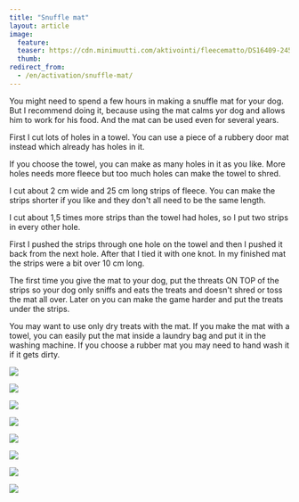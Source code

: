 ```yaml
---
title: "Snuffle mat"
layout: article
image:
  feature:
  teaser: https://cdn.minimuutti.com/aktivointi/fleecematto/DS16409-245px.jpg
  thumb:
redirect_from:
  - /en/activation/snuffle-mat/
---
```


You might need to spend a few hours in making a snuffle mat for your dog. But I recommend doing it, because using the mat calms yor dog and allows him to work for his food. And the mat can be used even for several years.

First I cut lots of holes in a towel. You can use a piece of a rubbery door mat instead which already has holes in it.

If you choose the towel, you can make as many holes in it as you like. More holes needs more fleece but too much holes can make the towel to shred.

I cut about 2 cm wide and 25 cm long strips of fleece. You can make the strips shorter if you like and they don't all need to be the same length.

I cut about 1,5 times more strips than the towel had holes, so I put two strips in every other hole.

First I pushed the strips through one hole on the towel and then I pushed it back from the next hole. After that I tied it with one knot. In my finished mat the strips were a bit over 10 cm long.

The first time you give the mat to your dog, put the threats ON TOP of the strips so your dog only sniffs and eats the treats and doesn't shred or toss the mat all over. Later on you can make the game harder and put the treats under the strips.

You may want to use only dry treats with the mat. If you make the mat with a towel, you can easily put the mat inside a laundry bag and put it in the washing machine. If you choose a rubber mat you may need to hand wash it if it gets dirty.

![](https://cdn.minimuutti.com/aktivointi/fleecematto/DS16645-800px.jpg)

![](https://cdn.minimuutti.com/aktivointi/fleecematto/DS16649-800px.jpg)

![](https://cdn.minimuutti.com/aktivointi/fleecematto/DS16370-800px.jpg)

![](https://cdn.minimuutti.com/aktivointi/fleecematto/DS16386-800px.jpg)

![](https://cdn.minimuutti.com/aktivointi/fleecematto/DS16409-800px.jpg)

![](https://cdn.minimuutti.com/aktivointi/fleecematto/DS16401-800px.jpg)

![](https://cdn.minimuutti.com/aktivointi/fleecematto/DS16431-800px.jpg)

![](https://cdn.minimuutti.com/aktivointi/fleecematto/fleecematto_kollaasi-800px.jpg)

